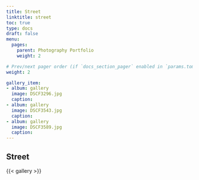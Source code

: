 ```yaml
---
title: Street
linktitle: street
toc: true
type: docs
draft: false
menu:
  pages:
    parent: Photography Portfolio
    weight: 2

# Prev/next pager order (if `docs_section_pager` enabled in `params.toml`)
weight: 2

gallery_item:
- album: gallery
  image: DSCF3296.jpg
  caption: 
- album: gallery
  image: DSCF3543.jpg
  caption: 
- album: gallery
  image: DSCF3589.jpg
  caption: 
---
```


## Street
{{< gallery >}}